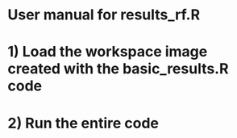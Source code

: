 # User manual for results_rf.R
# 1) Load the workspace image created with the basic_results.R code
# 2) Run the entire code
